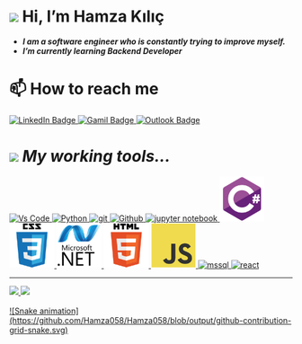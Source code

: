# <img src="https://user-images.githubusercontent.com/78644723/208960412-612e4355-7c0e-41d5-ad11-b0813f7353e3.gif" width="40" > Hi, I’m Hamza Kılıç
- ***I am a software engineer who is constantly trying to improve myself.***
- ***I’m currently learning Backend Developer***
# 📫 How to reach me 
<div id="badges">
  <a href="https://www.linkedin.com/in/hamza-kılıç-91069b215">
    <img src="https://img.shields.io/badge/LinkedIn-blue?style=for-the-badge&logo=linkedin&logoColor=white" alt="LinkedIn Badge"/>
  </a>
  <a href="mailto:hamzakl447@gmail.com">
    <img src="https://img.shields.io/badge/Gmail-D14836?style=for-the-badge&logo=gmail&logoColor=white" alt="Gamil Badge"/>
  </a>
  <a href="mailto:hamza2358@hotmail.com">
    <img src="https://img.shields.io/badge/Microsoft_Outlook-0078D4?style=for-the-badge&logo=microsoft-outlook&logoColor=white" alt="Outlook Badge"/>
  </a>
  <!-- <a href="www.linkedin.com/in/hamza-kılıç-91069b215">
    <img src="https://img.shields.io/badge/Discord-%235865F2.svg?style=for-the-badge&logo=discord&logoColor=white" alt="Discord Badge"/>
  </a> -->
</div> 


# <img src="https://media.giphy.com/media/iY8CRBdQXODJSCERIr/giphy.gif" width="40" >&nbsp;***My working tools...***

<a href="https://code.visualstudio.com/"> <img alt="Vs Code" src="https://cdn.jsdelivr.net/gh/devicons/devicon/icons/vscode/vscode-original-wordmark.svg"     width="80">
<a href="https://www.python.org/"> <img alt="Python" src="https://cdn.jsdelivr.net/gh/devicons/devicon/icons/python/python-original-wordmark.svg"  width="80" /> </a>
<a href="https://git-scm.com/"> <img alt="git" src="https://cdn.jsdelivr.net/gh/devicons/devicon/icons/git/git-plain-wordmark.svg"  width="80" /> </a>
<a href="https://github.com/"> <img alt="Github" src="https://cdn.jsdelivr.net/gh/devicons/devicon/icons/github/github-original-wordmark.svg"  width="80" /> </a>
<a href="https://jupyter.org/"> <img alt="jupyter notebook" src="https://cdn.jsdelivr.net/gh/devicons/devicon/icons/jupyter/jupyter-original-wordmark.svg"  width="80" /> </a>
<a href="https://www.w3schools.com/cs/"> <img src="https://raw.githubusercontent.com/devicons/devicon/master/icons/csharp/csharp-original.svg" alt="csharp" width="80" /> </a> 
<a href="https://www.w3schools.com/css/" > <img src="https://raw.githubusercontent.com/devicons/devicon/master/icons/css3/css3-original-wordmark.svg" alt="css3" width="80" /> </a>
<a href="https://dotnet.microsoft.com/"> <img src="https://raw.githubusercontent.com/devicons/devicon/master/icons/dot-net/dot-net-original-wordmark.svg" alt="dotnet" width="80" /> </a>
<a href="https://www.w3.org/html/"> <img src="https://raw.githubusercontent.com/devicons/devicon/master/icons/html5/html5-original-wordmark.svg" alt="html5" width="80" /> </a>
<a href="https://developer.mozilla.org/en-US/docs/Web/JavaScript"> <img src="https://raw.githubusercontent.com/devicons/devicon/master/icons/javascript/javascript-original.svg" alt="javascript" width="80"/> </a>
</a>
<a href="https://www.microsoft.com/en-us/sql-server"> <img src="https://www.svgrepo.com/show/303229/microsoft-sql-server-logo.svg" alt="mssql" width="80" /> </a>
<a href="https://reactjs.org/"> <img src="https://cdn.jsdelivr.net/gh/devicons/devicon/icons/react/react-original-wordmark.svg" alt="react" width="80" /> </a>
<br />
<hr>
<div align="left">
  <a href="https://github.com/Hamza058">
  <img loading="lazy" height="180em" src="https://github-readme-stats.vercel.app/api/top-langs/?username=Hamza058&layout=compact&langs_count=7&theme=shadow_red"/>
  <img loading="lazy" height="180em" src="https://github-readme-stats.vercel.app/api?username=Hamza058&show_icons=true&theme=shadow_red&include_all_commits=true&count_private=true"/>
</div><br>
![Snake animation](https://github.com/Hamza058/Hamza058/blob/output/github-contribution-grid-snake.svg)

<!---
Hamza058/Hamza058 is a ✨ special ✨ repository because its `README.md` (this file) appears on your GitHub profile.
You can click the Preview link to take a look at your changes.
--->
